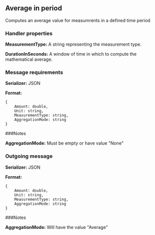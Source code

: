 ## Average in period

Computes an average value for measumrents in a defined time period

### Handler properties

**MeasurementType:** A string representing the measurement type.

**DurationInSeconds:** A window of time in which to compute the mathematical average.

### Message requirements

**Serializer:** JSON

**Format:** 

	{
		Amount: double,
        Unit: string,
        MeasurementType: string,
        AggregationMode: string
	}

###Notes

**AggregationMode:** Must be empty or have value "None" 

### Outgoing message

**Serializer:** JSON

**Format:** 

	{
		Amount: double,
        Unit: string,
        MeasurementType: string,
        AggregationMode: string
	}

###Notes

**AggregationMode:** Will have the value "Average"

